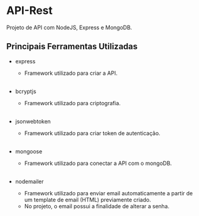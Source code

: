 # API-Rest

Projeto de API com NodeJS, Express e MongoDB.
<br>

## Principais Ferramentas Utilizadas

* express
  * Framework utilizado para criar a API.
  <br>
  
* bcryptjs
  * Framework utilizado para criptografia.
  <br>
  
* jsonwebtoken
  * Framework utilizado para criar token de autenticação.
  <br>
  
* mongoose
  * Framework utilizado para conectar a API com o mongoDB.
  <br>
  
* nodemailer
  * Framework utilizado para enviar email automaticamente a partir de um template de email (HTML) previamente criado.
  * No projeto, o email possui a finalidade de alterar a senha.
  <br>
